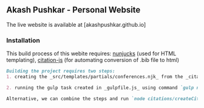 ## Akash Pushkar - Personal Website

The live website is available at [akashpushkar.github.io]

### Installation

This build process of this webite requires: [nunjucks](https://mozilla.github.io/nunjucks/) (used for HTML templating), [citation-js](https://citation.js.org/) (for automating conversion of .bib file to html)

```markdown
Building the project requires two steps:
1. creating the _src/templates/partials/conferences.njk_ from the _citations/conferences.bib_ file using the command: `node citations/createCiteHTML.js`. (Note: This command should be run from the root location)

2. running the gulp task created in _gulpfile.js_ using command `gulp nunjucks`

Alternative, we can combine the steps and run `node citations/createCiteHTML.js && gulp nunjucks`

```



